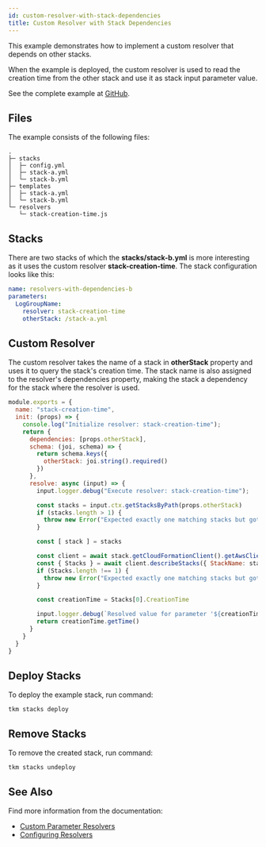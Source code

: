 ```yaml
---
id: custom-resolver-with-stack-dependencies
title: Custom Resolver with Stack Dependencies
---
```


This example demonstrates how to implement a custom resolver that depends on other stacks.

When the example is deployed, the custom resolver is used to read the creation time from the other stack and use it as stack input parameter value.

See the complete example at [GitHub](https://github.com/takomo-io/takomo-examples/tree/master/custom-resolvers/stack-dependencies).

## Files

The example consists of the following files:

```
.
├─ stacks
│  ├─ config.yml
│  ├─ stack-a.yml
│  └─ stack-b.yml
├─ templates
│  ├─ stack-a.yml
│  └─ stack-b.yml
└─ resolvers
   └─ stack-creation-time.js
```

## Stacks

There are two stacks of which the **stacks/stack-b.yml** is more interesting as it uses the custom resolver **stack-creation-time**. The stack configuration looks like this:

```yaml title="stacks/stack-b.yml"
name: resolvers-with-dependencies-b
parameters:
  LogGroupName:
    resolver: stack-creation-time
    otherStack: /stack-a.yml
```

## Custom Resolver

The custom resolver takes the name of a stack in **otherStack** property and uses it to query the stack's creation time. The stack name is also assigned to the resolver's dependencies property, making the stack a dependency for the stack where the resolver is used.

```javascript title="resolvers/stack-creation-time.js"
module.exports = {
  name: "stack-creation-time",
  init: (props) => {
    console.log("Initialize resolver: stack-creation-time");
    return {
      dependencies: [props.otherStack],
      schema: (joi, schema) => {
        return schema.keys({
          otherStack: joi.string().required()
        })
      },
      resolve: async (input) => {
        input.logger.debug("Execute resolver: stack-creation-time");

        const stacks = input.ctx.getStacksByPath(props.otherStack)
        if (stacks.length > 1) {
          throw new Error("Expected exactly one matching stacks but got " + (rest.length + 1))
        }

        const [ stack ] = stacks

        const client = await stack.getCloudFormationClient().getAwsClient()
        const { Stacks } = await client.describeStacks({ StackName: stack.getName() }).promise()
        if (Stacks.length !== 1) {
          throw new Error("Expected exactly one matching stacks but got " + Stacks.length)
        }

        const creationTime = Stacks[0].CreationTime

        input.logger.debug(`Resolved value for parameter '${creationTime}'`)
        return creationTime.getTime()
      }
    }
  }
}
```

## Deploy Stacks

To deploy the example stack, run command:

```
tkm stacks deploy
```

## Remove Stacks

To remove the created stack, run command:

```
tkm stacks undeploy
```

## See Also

Find more information from the documentation:

- [Custom Parameter Resolvers](/docs/stacks/parameter-resolvers#implementing-custom-parameter-resolvers)
- [Configuring Resolvers](/docs/config-reference/stacks#parameters)
